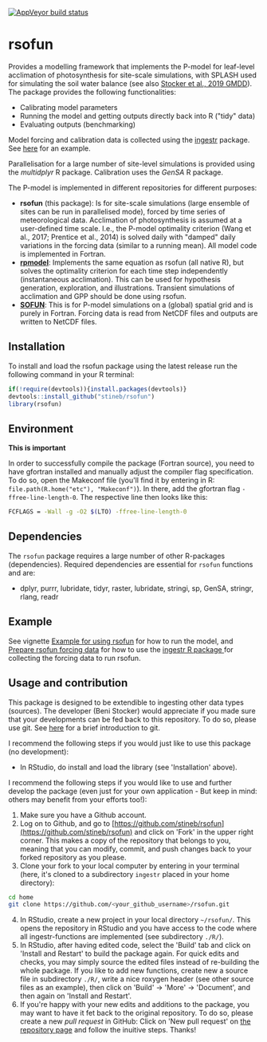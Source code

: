 [![AppVeyor build status](https://ci.appveyor.com/api/projects/status/github/stineb/rsofun?branch=master&svg=true)](https://ci.appveyor.com/project/stineb/rsofun)

# rsofun

Provides a modelling framework that implements the P-model for leaf-level acclimation of photosynthesis for site-scale simulations, with SPLASH used for simulating the soil water balance (see also [Stocker et al., 2019 GMDD](https://www.geosci-model-dev-discuss.net/gmd-2019-200/)). The package provides the following functionalities:

- Calibrating model parameters
- Running the model and getting outputs directly back into R ("tidy" data)
- Evaluating outputs (benchmarking)

Model forcing and calibration data is collected using the [ingestr](https://stineb.github.io/ingestr/) package. See [here](https://rpubs.com/stineb/rsofun) for an example.

Parallelisation for a large number of site-level simulations is provided using the *multidplyr* R package. Calibration uses the *GenSA* R package.  

The P-model is implemented in different repositories for different purposes:

- **rsofun** (this package): Is for site-scale simulations (large ensemble of sites can be run in parallelised mode), forced by time series of meteorological data. Acclimation of photosynthesis is assumed at a user-defined time scale. I.e., the P-model optimality criterion (Wang et al., 2017; Prentice et al., 2014) is solved daily with "damped" daily variations in the forcing data (similar to a running mean). All model code is implemented in Fortran.
- [**rpmodel**](https://stineb.github.io/rpmodel/): Implements the same equation as rsofun (all native R), but solves the optimality criterion for each time step independently (instantaneous acclimation). This can be used for hypothesis generation, exploration, and illustrations. Transient simulations of acclimation and GPP should be done using rsofun.
- [**SOFUN**](https://stineb.github.io/sofun/): This is for P-model simulations on a (global) spatial grid and is purely in Fortran. Forcing data is read from NetCDF files and outputs are written to NetCDF files.

## Installation

To install and load the rsofun package using the latest release run the following command in your R terminal: 
```r
if(!require(devtools)){install.packages(devtools)}
devtools::install_github("stineb/rsofun")
library(rsofun)
```

## Environment

**This is important**

In order to successfully compile the package (Fortran source), you need to have gfortran installed and manually adjust the compiler flag specification. To do so, open the Makeconf file (you'll find it by entering in R: `file.path(R.home("etc"), "Makeconf")`). In there, add the gfortran flag `-ffree-line-length-0`. The respective line then looks like this:
```sh
FCFLAGS = -Wall -g -O2 $(LTO) -ffree-line-length-0
```

## Dependencies

The `rsofun` package requires a large number of other R-packages (dependencies). Required dependencies are essential for `rsofun` functions and are:

- dplyr, purrr, lubridate, tidyr, raster, lubridate, stringi, sp, GenSA, stringr, rlang, readr

## Example

See vignette [Example for using rsofun](./articles/example.html) for how to run the model, and [Prepare rsofun forcing data](./articles/prepare_inputs_rsofun.html) for how to use the [ingestr R package ](https://stineb.github.io/ingestr/) for collecting the forcing data to run rsofun. 

## Usage and contribution

This package is designed to be extendible to ingesting other data types (sources). The developer (Beni Stocker) would appreciate if you made sure that your developments can be fed back to this repository. To do so, please use git. See [here](http://rogerdudler.github.io/git-guide/) for a brief introduction to git. 

I recommend the following steps if you would just like to use this package (no development):

- In RStudio, do install and load the library (see 'Installation' above).

I recommend the following steps if you would like to use and further develop the package (even just for your own application - But keep in mind: others may benefit from your efforts too!):

1. Make sure you have a Github account.
2. Log on to Github, and go to [https://github.com/stineb/rsofun](https://github.com/stineb/rsofun) and click on 'Fork' in the upper right corner. This makes a copy of the repository that belongs to you, meaning that you can modify, commit, and push changes back to your forked repository as you please.
3. Clone your fork to your local computer by entering in your terminal (here, it's cloned to a subdirectory `ingestr` placed in your home directory):
```sh
cd home
git clone https://github.com/<your_github_username>/rsofun.git
```
4. In RStudio, create a new project in your local directory `~/rsofun/`. This opens the repository in RStudio and you have access to the code where all ingestr-functions are implemented (see subdirectory `./R/`).
5. In RStudio, after having edited code, select the 'Build' tab and click on 'Install and Restart' to build the package again. For quick edits and checks, you may simply source the edited files instead of re-building the whole package. If you like to add new functions, create new a source file in subdirectory `./R/`, write a nice roxygen header (see other source files as an example), then click on 'Build' -> 'More' -> 'Document', and then again on 'Install and Restart'.
6. If you're happy with your new edits and additions to the package, you may want to have it fet back to the original repository. To do so, please create a new *pull request* in GitHub: Click on 'New pull request' on [the repository page](https://github.com/stineb/rsofun) and follow the inuitive steps. Thanks!

